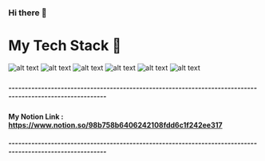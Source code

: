 ### Hi there 👋

<h1> My Tech Stack 👋</h2>


![ alt text ](https://img.shields.io/badge/Python-3.11-3776AB?style=for-the-badge&logo=Python)
![ alt text ](https://img.shields.io/badge/Oracle-22c-F80000?style=for-the-badge&logo=Oracle)
![ alt text ](https://img.shields.io/badge/Java-Java_17-FE2EC8?style=for-the-badge&logo=Java)
![ alt text ](https://img.shields.io/badge/TensorFlow-TensorFlow_2.8.0-FF6F00?style=for-the-badge&logo=tensorflow)
![ alt text ](https://img.shields.io/badge/r-4.1.1-276DC3?style=for-the-badge&logo=r)
![ alt text ](https://img.shields.io/badge/linux-CentOS_8.5-FCC624?style=for-the-badge&logo=linux)


<h3> </h4>
<h5> </h6>
<h7> </h8>

##### ----------------------------------------------------------------------------------------------------------
#### My Notion Link : https://www.notion.so/98b758b6406242108fdd6c1f242ee317
##### ----------------------------------------------------------------------------------------------------------
